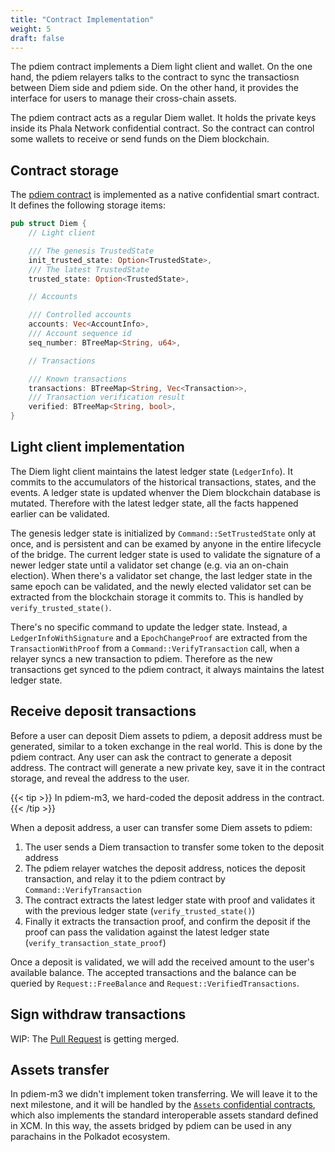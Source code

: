 ```yaml
---
title: "Contract Implementation"
weight: 5
draft: false
---
```


The pdiem contract implements a Diem light client and wallet. On the one hand, the pdiem relayers talks to the contract to sync the transactiosn between Diem side and pdiem side. On the other hand, it provides the interface for users to manage their cross-chain assets.

The pdiem contract acts as a regular Diem wallet. It holds the private keys inside its Phala Network confidential contract. So the contract can control some wallets to receive or send funds on the Diem blockchain.

## Contract storage

The [pdiem contract](https://github.com/Phala-Network/phala-blockchain/blob/master/standalone/pruntime/enclave/src/contracts/diem.rs) is implemented as a native confidential smart contract. It defines the following storage items:

```rust
pub struct Diem {
    // Light client

    /// The genesis TrustedState
    init_trusted_state: Option<TrustedState>,
    /// The latest TrustedState
    trusted_state: Option<TrustedState>,

    // Accounts

    /// Controlled accounts
    accounts: Vec<AccountInfo>,
    /// Account sequence id
    seq_number: BTreeMap<String, u64>,

    // Transactions

    /// Known transactions
    transactions: BTreeMap<String, Vec<Transaction>>,
    /// Transaction verification result
    verified: BTreeMap<String, bool>,
}
```

## Light client implementation

The Diem light client maintains the latest ledger state (`LedgerInfo`). It commits to the accumulators of the historical transactions, states, and the events. A ledger state is updated whenver the Diem blockchain database is mutated. Therefore with the latest ledger state, all the facts happened earlier can be validated.

The genesis ledger state is initialized by `Command::SetTrustedState` only at once, and is persistent and can be examed by anyone in the entire lifecycle of the bridge. The current ledger state is used to validate the signature of a newer ledger state until a validator set change (e.g. via an on-chain election). When there's a validator set change, the last ledger state in the same epoch can be validated, and the newly elected validator set can be extracted from the blockchain storage it commits to. This is handled by `verify_trusted_state()`.

There's no specific command to update the ledger state. Instead, a `LedgerInfoWithSignature` and a `EpochChangeProof` are extracted from the `TransactionWithProof` from a `Command::VerifyTransaction` call, when a relayer syncs a new transaction to pdiem. Therefore as the new transactions get synced to the pdiem contract, it always maintains the latest ledger state.

## Receive deposit transactions

Before a user can deposit Diem assets to pdiem, a deposit address must be generated, similar to a token exchange in the real world. This is done by the pdiem contract. Any user can ask the contract to generate a deposit address. The contract will generate a new private key, save it in the contract storage, and reveal the address to the user.

{{< tip >}}
In pdiem-m3, we hard-coded the deposit address in the contract.
{{< /tip >}}

When a deposit address, a user can transfer some Diem assets to pdiem:

1. The user sends a Diem transaction to transfer some token to the deposit address
2. The pdiem relayer watches the deposit address, notices the deposit transaction, and relay it to the pdiem contract by `Command::VerifyTransaction`
3. The contract extracts the latest ledger state with proof and validates it with the previous ledger state (`verify_trusted_state()`)
4. Finally it extracts the transaction proof, and confirm the deposit if the proof can pass the validation against the latest ledger state (`verify_transaction_state_proof`)

Once a deposit is validated, we will add the received amount to the user's available balance. The accepted transactions and the balance can be queried by `Request::FreeBalance` and `Request::VerifiedTransactions`.

## Sign withdraw transactions

WIP: The [Pull Request](https://github.com/Phala-Network/phala-blockchain/pull/171) is getting merged.

## Assets transfer

In pdiem-m3 we didn't implement token transferring. We will leave it to the next milestone, and it will be handled by the [`Assets` confidential contracts](https://github.com/Phala-Network/phala-blockchain/blob/master/standalone/pruntime/enclave/src/contracts/assets.rs), which also implements the standard interoperable assets standard defined in XCM. In this way, the assets bridged by pdiem can be used in any parachains in the Polkadot ecosystem.
